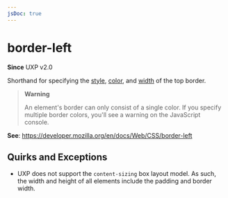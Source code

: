 ```yaml
---
jsDoc: true
---
```

# border-left

**Since** UXP v2.0

Shorthand for specifying the [style](../border-left-style/), [color](../border-left-color/), and [width](../border-left-width) of the top border.

> **Warning**
>
> An element's border can only consist of a single color. If you specify
> multiple border colors, you'll see a warning on the JavaScript console.

**See**: https://developer.mozilla.org/en/docs/Web/CSS/border-left  

## Quirks and Exceptions

* UXP does not support the `content-sizing` box layout model. As such, the width and height of all elements include the padding and border width.
